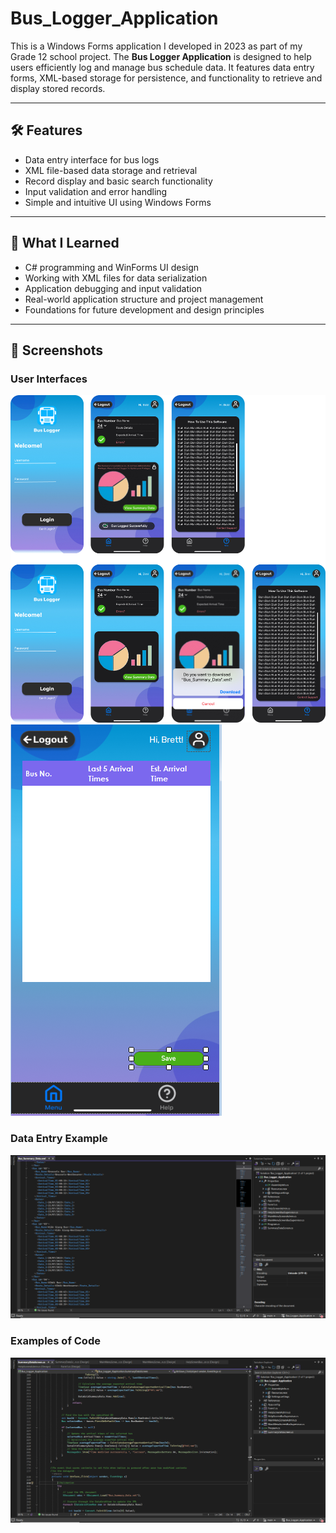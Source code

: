 # Bus_Logger_Application

This is a Windows Forms application I developed in 2023 as part of my Grade 12 school project. The **Bus Logger Application** is designed to help users efficiently log and manage bus schedule data. It features data entry forms, XML-based storage for persistence, and functionality to retrieve and display stored records.

---

## 🛠️ Features

- Data entry interface for bus logs
- XML file-based data storage and retrieval
- Record display and basic search functionality
- Input validation and error handling
- Simple and intuitive UI using Windows Forms

---

## 🧠 What I Learned

- C# programming and WinForms UI design
- Working with XML files for data serialization
- Application debugging and input validation
- Real-world application structure and project management
- Foundations for future development and design principles

---

## 📸 Screenshots

### User Interfaces

![Screenshot 1](images/screenshot1.jpg)  
![Screenshot 2](images/screenshot4.PNG)

### Data Entry Example

![Data Entry](images/screenshot2.PNG)

### Examples of Code

![Coding](images/screenshot3.PNG)




